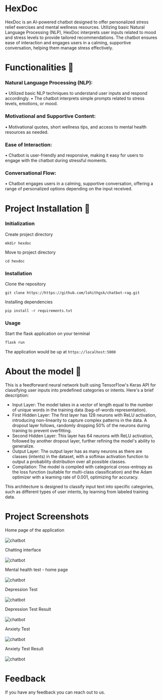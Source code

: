 # HexDoc 
HexDoc is an AI-powered chatbot designed to offer personalized stress relief exercises and mental wellness resources. Utilizing basic Natural Language Processing (NLP), HexDoc interprets user inputs related to mood and stress levels to provide tailored recommendations. The chatbot ensures ease of interaction and engages users in a calming, supportive conversation, helping them manage stress effectively.

# Functionalities 📃

### Natural Language Processing (NLP):
  • Utilized basic NLP techniques to understand user inputs and respond accordingly.
  • The chatbot interprets simple prompts related to stress levels, emotions, or mood.

### Motivational and Supportive Content:
  • Motivational quotes, short wellness tips, and access to mental health resources as needed.

### Ease of Interaction:
  • Chatbot is user-friendly and responsive, making it easy for users to engage with the chatbot during stressful moments.
  
### Conversational Flow:
  • Chatbot engages users in a calming, supportive conversation, offering a range of personalized options depending on the input received.

# Project Installation 🚀

### Initialization
Create project directory
``` shell
mkdir hexdoc
```
Move to project directory
```
cd hexdoc
```

### Installation
Clone the repository
```
git clone https://https://github.com/lohithgsk/chatbot-rag.git
```
Installing dependencies
```
pip install -r requirements.txt
```
### Usage
Start the flask application on your terminal
```python
flask run
```
The application would be up at ```https://localhost:5000```

# About the model 🤖

This is a feedforward neural network built using TensorFlow's Keras API for classifying user inputs into predefined categories or intents. Here's a brief description:
  - Input Layer: The model takes in a vector of length equal to the number of unique words in the training data (bag-of-words representation).
  - First Hidden Layer: The first layer has 128 neurons with ReLU activation, introducing non-linearity to capture complex patterns in the data. A dropout layer follows, randomly dropping 50% of the neurons during training to prevent overfitting.
  - Second Hidden Layer: This layer has 64 neurons with ReLU activation, followed by another dropout layer, further refining the model's ability to generalize.
  - Output Layer: The output layer has as many neurons as there are classes (intents) in the dataset, with a softmax activation function to output a probability distribution over all possible classes.
  - Compilation: The model is compiled with categorical cross-entropy as the loss function (suitable for multi-class classification) and the Adam optimizer with a learning rate of 0.001, optimizing for accuracy.

This architecture is designed to classify input text into specific categories, such as different types of user intents, by learning from labeled training data.

# Project Screenshots
Home page of the application <br><br>
![chatbot](https://github.com/lohithgsk/chatbot-rag/blob/main/static/images/chatbot-home.jpg)

Chatting interface <br><br>
![chatbot](https://github.com/lohithgsk/chatbot-rag/blob/main/static/images/chatbot-action.jpg)

Mental health test - home page <br><br>
![chatbot](https://github.com/lohithgsk/chatbot-rag/blob/main/static/images/test-home.png)

Depression Test <br><br>
![chatbot](https://github.com/lohithgsk/chatbot-rag/blob/main/static/images/depressiontest.png)

Depression Test Result <br><br>
![chatbot](https://github.com/lohithgsk/chatbot-rag/blob/main/static/images/depressiontest-result.png)

Anxiety Test<br><br>
![chatbot](https://github.com/lohithgsk/chatbot-rag/blob/main/static/images/anxiety-test.png)

Anxiety Test Result <br><br>
![chatbot](https://github.com/lohithgsk/chatbot-rag/blob/main/static/images/anxiety-test-result.png)

# Feedback
If you have any feedback you can reach out to us.


